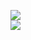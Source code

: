 [![](https://img.shields.io/badge/Made%20With-Github%20Spray-lightgrey.svg?style=for-the-badge&logo=github)](https://github.com/Annihil/github-spray#7165)  
[![](https://i.imgur.com/2DrTn0Z.gif)](https://github.com/Annihil/github-spray)